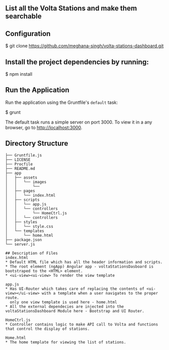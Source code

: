 ## List all the Volta Stations and make them searchable 

## Configuration

$ git clone https://github.com/meghana-singh/volta-stations-dashboard.git <your-frontend-project-name>

## Install the project dependencies by running:

$ npm install

## Run the Application

Run the application using the Gruntfile's `default` task:

$ grunt

The default task runs a simple server on port 3000. To view it in a any browser, go to [http://localhost:3000](http://localhost:3000).


## Directory Structure

```
├── Gruntfile.js
├── LICENSE
├── Procfile
├── README.md
├── app
│   ├── assets
│   │   └── images
│   │       └── 
│   ├── pages
│   │   └── index.html
│   ├── scripts
│   │   └── app.js
│   │   └── controllers
│   │       └── HomeCtrl.js
│   │   └── controllers
│   ├── styles
│   │   └── style.css
│   └── templates
│       └── home.html
├── package.json
└── server.js

## Description of Files
index.html 
* Default HTML file which has all the header information and scripts. 
* The root element (ngApp) Angular app - voltaStationsDasboard is bootstraped to the <HTML> element.
* <ui-view><ui-view> To render the view template

app.js
* Has UI-Router which takes care of replacing the contents of <ui-view></ui-view> with a template when a user navigates to the proper route. 
  only one view template is used here - home.html
* All the external dependecies are injected into the voltaStationsDashboard Module here - Bootstrap and UI Router.

HomeCtrl.js
* Controller contains logic to make API call to Volta and functions that control the display of stations.

Home.html
* The home template for viewing the list of stations. 


